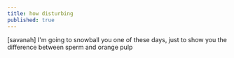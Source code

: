 ```yaml
---
title: how disturbing
published: true
---
```


[savanah] I'm going to snowball you one of these days, just to show you
the difference between sperm and orange pulp
